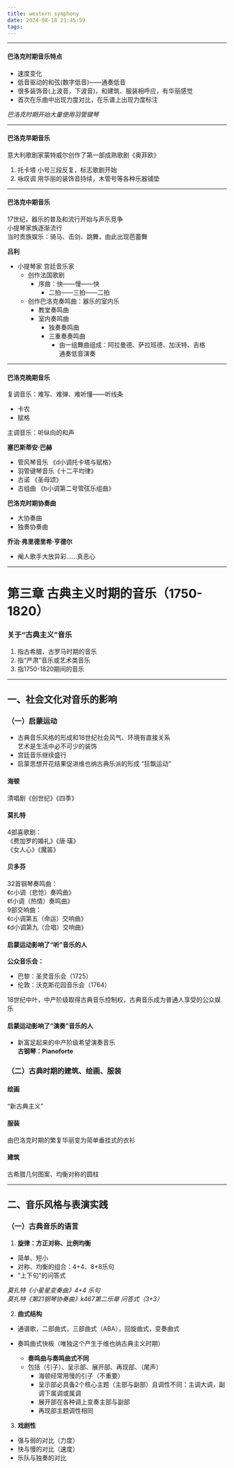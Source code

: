 ```yaml
---
title: western symphony
date: 2024-08-18 21:45:59
tags:
---
```

---

#### 巴洛克时期音乐特点

- 速度变化
- 低音驱动的和弦(数字低音)——通奏低音
- 很多装饰音(上波音，下波音)，和建筑、服装相呼应，有华丽感觉
- 首次在乐曲中出现力度对比，在乐谱上出现力度标注

*巴洛克时期开始大量使用羽管键琴*

---

#### 巴洛克早期音乐

意大利歌剧家蒙特威尔创作了第一部成熟歌剧《奥菲欧》

1. 托卡塔 小号三段反复，标志歌剧开始
2. 咏叹调  用华丽的装饰音持续，木管号等各种乐器铺垫

---

#### 巴洛克中期音乐

17世纪，器乐的普及和流行开始与声乐竞争  
小提琴家族逐渐流行  
当时贵族娱乐：骑马、击剑、跳舞，由此出现芭蕾舞

**吕利**

- 小提琴家 宫廷音乐家
  - 创作法国歌剧
    - 序曲：快——慢——快
      - 二拍——三拍——二拍
  - 创作巴洛克奏鸣曲：器乐的室内乐
    - 教堂奏鸣曲
    - 室内奏鸣曲
      - 独奏奏鸣曲
      - 三重奏奏鸣曲
        - 由一组舞曲组成：阿拉曼德、萨拉班德、加沃特、吉格  
          通奏低音演奏

---

#### 巴洛克晚期音乐

复调音乐：难写、难弹、难听懂——听线条

- 卡农
- 赋格

主调音乐：听纵向的和声

**塞巴斯蒂安·巴赫**

- 管风琴音乐 《d小调托卡塔与赋格》
- 羽管键琴音乐《十二平均律》
- 古诺 《圣母颂》
- 古组曲 《b小调第二号管弦乐组曲》

**巴洛克时期协奏曲**

- 大协奏曲
- 独奏协奏曲

**乔治·弗里德里希·亨德尔**

- 阉人歌手大放异彩……真恶心

---

# 第三章 古典主义时期的音乐（1750-1820）

### 关于“古典主义”音乐

1. 指古希腊、古罗马时期的音乐
2. 指“严肃”音乐或艺术类音乐
3. 指1750-1820期间的音乐

---

## 一、社会文化对音乐的影响

### （一）启蒙运动

- 古典音乐风格的形成和18世纪社会风气、环境有直接关系  
  艺术是生活中必不可少的装饰
- 宫廷音乐继续盛行
- 启蒙思想开花结果促进维也纳古典乐派的形成 “狂飘运动”

#### 海顿

清唱剧《创世纪》《四季》

#### 莫扎特

4部喜歌剧：  
《费加罗的婚礼》《唐·璜》  
《女人心》《魔笛》

#### 贝多芬

32首钢琴奏鸣曲：  
《c小调（悲怆）奏鸣曲》  
《f小调（热情）奏鸣曲》  
9部交响曲：  
《c小调第五（命运）交响曲》  
《d小调第九（合唱）交响曲》

#### 启蒙运动影响了“听”音乐的人

**公众音乐会：**

- 巴黎：圣灵音乐会（1725）
- 伦敦：沃克斯花园音乐会（1764）

18世纪中叶，中产阶级取得古典音乐控制权，古典音乐成为普通人享受的公众娱乐

#### 启蒙运动影响了“演奏”音乐的人

- 新富足起来的中产阶级希望演奏音乐  
  **古钢琴：Pianoforte**

### （二）古典时期的建筑、绘画、服装

#### 绘画

“新古典主义”

#### 服装

由巴洛克时期的繁复华丽变为简单垂挂式的衣衫

#### 建筑

古希腊几何图案、均衡对称的圆柱

---

## 二、音乐风格与表演实践

### （一）古典音乐的语言

1. **旋律：方正对称、比例均衡**

- 简单、短小
- 对称、均衡的组合：4+4、8+8乐句
- “上下句”的问答式

*莫扎特《小星星变奏曲》4+4 乐句*  
*莫扎特《第21钢琴协奏曲》k467第二乐章 问答式（3+3）*

2. **曲式结构**

- 通谱歌，二部曲式，三部曲式（ABA），回旋曲式，变奏曲式
- 奏鸣曲式快板（唯独这个产生于维也纳古典主义时期）

  - **奏鸣曲与奏鸣曲式不同**
  - 包括（引子）、呈示部、展开部、再现部、（尾声）
    - 海顿经常用慢的引子（不重要）
    - 呈示部必具备2个核心主题（主部与副部）且调性不同：主调大调，副调下属调或属调
    - 展开部在各种调上变奏主部与副部
    - 再现部主题调性相同

3. **戏剧性**

- 强与弱的对比（力度）
- 快与慢的对比（速度）
- 乐队与独奏的对比




